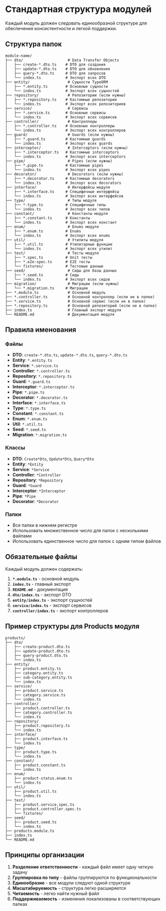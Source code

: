 # Стандартная структура модулей

Каждый модуль должен следовать единообразной структуре для обеспечения консистентности и легкой поддержки.

## Структура папок

```
module-name/
├── dto/                    # Data Transfer Objects
│   ├── create-*.dto.ts    # DTO для создания
│   ├── update-*.dto.ts    # DTO для обновления
│   ├── query-*.dto.ts     # DTO для запросов
│   └── index.ts           # Экспорт всех DTO
├── entity/                 # Сущности TypeORM
│   ├── *.entity.ts        # Основные сущности
│   └── index.ts           # Экспорт всех сущностей
├── repository/             # Репозитории (если нужны)
│   ├── *.repository.ts    # Кастомные репозитории
│   └── index.ts           # Экспорт всех репозиториев
├── service/                # Сервисы
│   ├── *.service.ts       # Основные сервисы
│   └── index.ts           # Экспорт всех сервисов
├── controller/             # Контроллеры
│   ├── *.controller.ts    # Основные контроллеры
│   └── index.ts           # Экспорт всех контроллеров
├── guard/                  # Guards (если нужны)
│   ├── *.guard.ts         # Кастомные guards
│   └── index.ts           # Экспорт всех guards
├── interceptor/            # Interceptors (если нужны)
│   ├── *.interceptor.ts   # Кастомные interceptors
│   └── index.ts           # Экспорт всех interceptors
├── pipe/                   # Pipes (если нужны)
│   ├── *.pipe.ts          # Кастомные pipes
│   └── index.ts           # Экспорт всех pipes
├── decorator/              # Decorators (если нужны)
│   ├── *.decorator.ts     # Кастомные decorators
│   └── index.ts           # Экспорт всех decorators
├── interface/              # Интерфейсы модуля
│   ├── *.interface.ts     # Специфичные интерфейсы
│   └── index.ts           # Экспорт всех интерфейсов
├── type/                   # Типы модуля
│   ├── *.type.ts          # Специфичные типы
│   └── index.ts           # Экспорт всех типов
├── constant/               # Константы модуля
│   ├── *.constant.ts      # Константы
│   └── index.ts           # Экспорт всех констант
├── enum/                   # Enums модуля
│   ├── *.enum.ts          # Enums
│   └── index.ts           # Экспорт всех enums
├── util/                   # Утилиты модуля
│   ├── *.util.ts          # Утилитарные функции
│   └── index.ts           # Экспорт всех утилит
├── test/                   # Тесты модуля
│   ├── *.spec.ts          # Unit тесты
│   ├── *.e2e-spec.ts      # E2E тесты
│   └── fixtures/          # Тестовые данные
├── seed/                   # Сиды для базы данных
│   ├── *.seed.ts          # Сиды
│   └── index.ts           # Экспорт всех сидов
├── migration/              # Миграции (если нужны)
│   └── *.migration.ts     # Миграции
├── *.module.ts             # Основной модуль
├── *.controller.ts         # Основной контроллер (если не в папке)
├── *.service.ts            # Основной сервис (если не в папке)
├── *.repository.ts         # Основной репозиторий (если не в папке)
├── index.ts                # Главный экспорт модуля
└── README.md               # Документация модуля
```

## Правила именования

### Файлы
- **DTO**: `create-*.dto.ts`, `update-*.dto.ts`, `query-*.dto.ts`
- **Entity**: `*.entity.ts`
- **Service**: `*.service.ts`
- **Controller**: `*.controller.ts`
- **Repository**: `*.repository.ts`
- **Guard**: `*.guard.ts`
- **Interceptor**: `*.interceptor.ts`
- **Pipe**: `*.pipe.ts`
- **Decorator**: `*.decorator.ts`
- **Interface**: `*.interface.ts`
- **Type**: `*.type.ts`
- **Constant**: `*.constant.ts`
- **Enum**: `*.enum.ts`
- **Util**: `*.util.ts`
- **Seed**: `*.seed.ts`
- **Migration**: `*.migration.ts`

### Классы
- **DTO**: `Create*Dto`, `Update*Dto`, `Query*Dto`
- **Entity**: `*Entity`
- **Service**: `*Service`
- **Controller**: `*Controller`
- **Repository**: `*Repository`
- **Guard**: `*Guard`
- **Interceptor**: `*Interceptor`
- **Pipe**: `*Pipe`
- **Decorator**: `*Decorator`

### Папки
- Все папки в нижнем регистре
- Использовать множественное число для папок с несколькими файлами
- Использовать единственное число для папок с одним типом файлов

## Обязательные файлы

Каждый модуль должен содержать:

1. **`*.module.ts`** - основной модуль
2. **`index.ts`** - главный экспорт
3. **`README.md`** - документация
4. **`dto/index.ts`** - экспорт DTO
5. **`entity/index.ts`** - экспорт сущностей
6. **`service/index.ts`** - экспорт сервисов
7. **`controller/index.ts`** - экспорт контроллеров

## Пример структуры для Products модуля

```
products/
├── dto/
│   ├── create-product.dto.ts
│   ├── update-product.dto.ts
│   ├── query-product.dto.ts
│   └── index.ts
├── entity/
│   ├── product.entity.ts
│   ├── category.entity.ts
│   ├── sub-category.entity.ts
│   └── index.ts
├── service/
│   ├── product.service.ts
│   ├── category.service.ts
│   └── index.ts
├── controller/
│   ├── product.controller.ts
│   ├── category.controller.ts
│   └── index.ts
├── repository/
│   ├── product.repository.ts
│   └── index.ts
├── interface/
│   ├── product.interface.ts
│   └── index.ts
├── type/
│   ├── product.type.ts
│   └── index.ts
├── constant/
│   ├── product.constant.ts
│   └── index.ts
├── enum/
│   ├── product-status.enum.ts
│   └── index.ts
├── util/
│   ├── product.util.ts
│   └── index.ts
├── test/
│   ├── product.service.spec.ts
│   ├── product.controller.spec.ts
│   └── fixtures/
├── seed/
│   ├── product.seed.ts
│   └── index.ts
├── products.module.ts
├── index.ts
└── README.md
```

## Принципы организации

1. **Разделение ответственности** - каждый файл имеет одну четкую задачу
2. **Группировка по типу** - файлы группируются по функциональности
3. **Единообразие** - все модули следуют одной структуре
4. **Масштабируемость** - структура легко расширяется
5. **Читаемость** - легко найти нужный файл
6. **Поддерживаемость** - изменения локализованы в соответствующих папках

